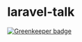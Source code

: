 # laravel-talk

[![Greenkeeper badge](https://badges.greenkeeper.io/emileber/laravel-talk.svg)](https://greenkeeper.io/)
